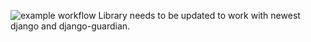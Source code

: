 ![example workflow](https://github.com/domandinho/SmartSecurity/actions/workflows/tests.yml/badge.svg)
Library needs to be updated to work with newest django and django-guardian.
